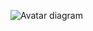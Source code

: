 ![Avatar diagram](https://github.com/whilburncsumb/AvatarTLA/assets/123123775/88413f1d-ffd7-4ada-ae1b-2e830e280604)
